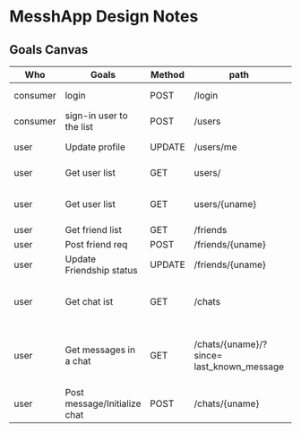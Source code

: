 # MesshApp Design Notes


## Goals Canvas

Who| Goals   |Method |path   |body   | returns
----| ----    |---    |----   |----   | ----
consumer | login | POST | /login | user credentials | token
consumer | sign-in user to the list | POST | /users| user credentials | user info
user | Update profile | UPDATE | /users/me | profile details | user profile
user | Get user list | GET | users/ | - | List of user profiles
user | Get user list | GET | users/{uname} | - | user profile (public)
user | Get friend list | GET | /friends | - | friend list
user | Post friend req | POST | /friends/{uname}| - | friend list
user | Update Friendship status | UPDATE | /friends/{uname}| - | friend list
user | Get chat ist | GET | /chats | - | list of users who chatted before|
user | Get messages in a chat| GET | /chats/{uname}/?since= last_known_message | - | List of messages (optionally from a timestamp)
user | Post message/Initialize chat| POST | /chats/{uname} | Message Body | Send message
